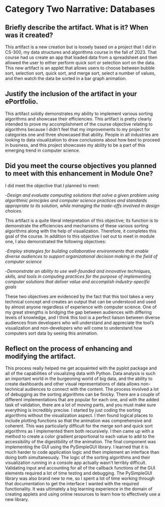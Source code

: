 # Category Two Narrative: Databases

## Briefly describe the artifact. What is it? When was it created?

This artifact is a new creation but is loosely based on a project that I did in CS-300, my data structures and algorithms course in the fall of 2023. That course had us create an app that loaded data from a spreadsheet and then allowed the user to either perform quick sort or selection sort on the data. This new artifact is an applet that allows users to choose between bubble sort, selection sort, quick sort, and merge sort, select a number of values, and then watch the data be sorted in a bar graph animation. 

## Justify the inclusion of the artifact in your ePortfolio. 

This artifact solidly demonstrates my ability to implement various sorting algorithms and showcase their efficiencies. This artifact is pretty clearly intended to prove my accomplishment of the course objective relating to algorithms because I didn’t feel that my improvements to my project for categories one and three showcased that ability. People in all industries are looking to data visualization to draw conclusions about how best to proceed in business, and this project showcases my ability to be a part of this emerging trend in computer science.

## Did you meet the course objectives you planned to meet with this enhancement in Module One? 

I did meet the objective that I planned to meet: 

-*Design and evaluate computing solutions that solve a given problem using algorithmic principles and computer science practices and standards appropriate to its solution, while managing the trade-offs involved in design choices.*

This artifact is a quite literal interpretation of this objective; its function is to demonstrate the efficiencies and mechanisms of these various sorting algorithms along with the help of visualization. Therefore, it completes this goal of the course. In addition to this objective I set out to meet in module one, I also demonstrated the following objectives:

-*Employ strategies for building collaborative environments that enable diverse audiences to support organizational decision making in the field of computer science*

-*Demonstrate an ability to use well-founded and innovative techniques, skills, and tools in computing practices for the purpose of implementing computer solutions that deliver value and accomplish industry-specific goals*

These two objectives are evidenced by the fact that this tool takes a very technical concept and creates an output that can be understood and used by almost anyone regardless of experience with computer science. One of my great strengths is bridging the gap between audiences with differing levels of knowledge, and I think this tool is a perfect liaison between diverse audiences from developers who will understand and appreciate the tool’s visualization and non-developers who will come to understand how computers sort data by seeing this animation.

## Reflect on the process of enhancing and modifying the artifact. 

This process really helped me get acquainted with the pyplot package and all of the capabilities of visualizing data with Python. Data analysis is such an important world in the burgeoning world of big data, and the ability to create dashboards and other visual representations of data allows non-technical audiences to connect with the content. The process involved a lot of debugging as the sorting algorithms can be finicky. There are a couple of different implementations that are popular for each one, and with the added task of validation, there are a lot of moving parts, and you must make sure everything is incredibly precise. I started by just coding the sorting algorithms without the visualization aspect. I then found logical places to include plotting functions so that the animation was comprehensive and coherent. This was particularly difficult for the merge sort and quick sort algorithms as I implemented them both recursively. I then came up with a method to create a color gradient proportional to each value to add to the accessibility of the digestibility of the animation. The final component was implementing the GUI using the PySimpleGUI library. I learned that it is much harder to code application logic and then implement an interface than doing both simultaneously. The logic of the sorting algorithms and their visualization running in a console app actually wasn’t terribly difficult. Validating input and accounting for all of the callback functions of the GUI elements required a lot of time testing and debugging. The PySimpleGUI library was also brand new to me, so I spent a lot of time working through that documentation to get the interface I wanted with the required functionality. It was ultimately a big learning experience in the domain of creating applets and using online resources to learn how to effectively use a new library. 


